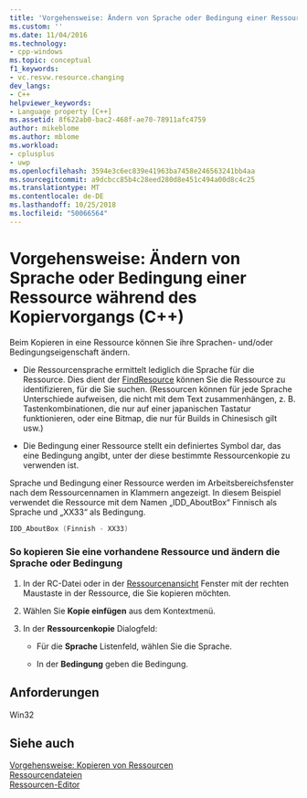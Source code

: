 ```yaml
---
title: 'Vorgehensweise: Ändern von Sprache oder Bedingung einer Ressource während des Kopiervorgangs (C++) | Microsoft-Dokumentation'
ms.custom: ''
ms.date: 11/04/2016
ms.technology:
- cpp-windows
ms.topic: conceptual
f1_keywords:
- vc.resvw.resource.changing
dev_langs:
- C++
helpviewer_keywords:
- Language property [C++]
ms.assetid: 8f622ab0-bac2-468f-ae70-78911afc4759
author: mikeblome
ms.author: mblome
ms.workload:
- cplusplus
- uwp
ms.openlocfilehash: 3594e3c6ec839e41963ba7458e246563241bb4aa
ms.sourcegitcommit: a9dcbcc85b4c28eed280d8e451c494a00d8c4c25
ms.translationtype: MT
ms.contentlocale: de-DE
ms.lasthandoff: 10/25/2018
ms.locfileid: "50066564"
---
```

# <a name="how-to-change-the-language-or-condition-of-a-resource-while-copying-c"></a>Vorgehensweise: Ändern von Sprache oder Bedingung einer Ressource während des Kopiervorgangs (C++)

Beim Kopieren in eine Ressource können Sie ihre Sprachen- und/oder Bedingungseigenschaft ändern.

- Die Ressourcensprache ermittelt lediglich die Sprache für die Ressource. Dies dient der [FindResource](/windows/desktop/api/winbase/nf-winbase-findresourcea) können Sie die Ressource zu identifizieren, für die Sie suchen. (Ressourcen können für jede Sprache Unterschiede aufweisen, die nicht mit dem Text zusammenhängen, z. B. Tastenkombinationen, die nur auf einer japanischen Tastatur funktionieren, oder eine Bitmap, die nur für Builds in Chinesisch gilt usw.)

- Die Bedingung einer Ressource stellt ein definiertes Symbol dar, das eine Bedingung angibt, unter der diese bestimmte Ressourcenkopie zu verwenden ist.

Sprache und Bedingung einer Ressource werden im Arbeitsbereichsfenster nach dem Ressourcennamen in Klammern angezeigt. In diesem Beispiel verwendet die Ressource mit dem Namen „IDD_AboutBox“ Finnisch als Sprache und „XX33“ als Bedingung.

```cpp
IDD_AboutBox (Finnish - XX33)
```

### <a name="to-copy-an-existing-resource-and-change-its-language-or-condition"></a>So kopieren Sie eine vorhandene Ressource und ändern die Sprache oder Bedingung

1. In der RC-Datei oder in der [Ressourcenansicht](../windows/resource-view-window.md) Fenster mit der rechten Maustaste in der Ressource, die Sie kopieren möchten.

2. Wählen Sie **Kopie einfügen** aus dem Kontextmenü.

3. In der **Ressourcenkopie** Dialogfeld:

   - Für die **Sprache** Listenfeld, wählen Sie die Sprache.

   - In der **Bedingung** geben die Bedingung.

## <a name="requirements"></a>Anforderungen

Win32

## <a name="see-also"></a>Siehe auch

[Vorgehensweise: Kopieren von Ressourcen](../windows/how-to-copy-resources.md)<br/>
[Ressourcendateien](../windows/resource-files-visual-studio.md)<br/>
[Ressourcen-Editor](../windows/resource-editors.md)